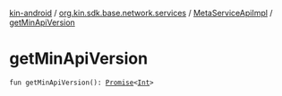 [kin-android](../../index.md) / [org.kin.sdk.base.network.services](../index.md) / [MetaServiceApiImpl](index.md) / [getMinApiVersion](./get-min-api-version.md)

# getMinApiVersion

`fun getMinApiVersion(): `[`Promise`](../../org.kin.sdk.base.tools/-promise/index.md)`<`[`Int`](https://kotlinlang.org/api/latest/jvm/stdlib/kotlin/-int/index.html)`>`